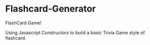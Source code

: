 # Flashcard-Generator
FlashCard Game!

Using Javascript Constructors to build a basic Trivia Game style of flashcard.
